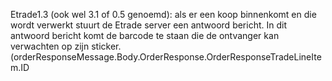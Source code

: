 Etrade1.3 (ook wel 3.1 of 0.5 genoemd): als er een koop binnenkomt en die wordt verwerkt stuurt de Etrade server een antwoord bericht. In dit antwoord bericht komt de barcode te staan die de ontvanger kan verwachten op zijn sticker. (orderResponseMessage.Body.OrderResponse.OrderResponseTradeLineItem.ID